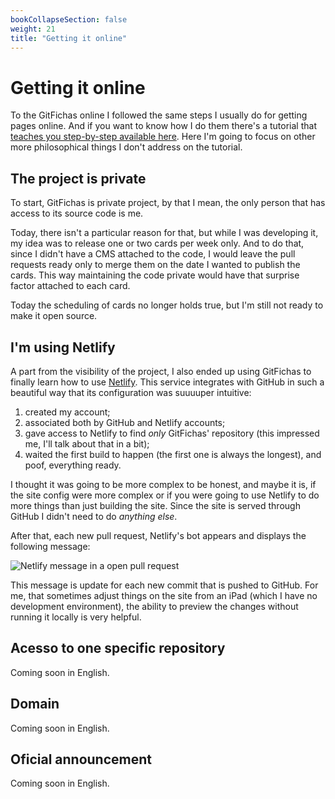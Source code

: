 ```yaml
---
bookCollapseSection: false
weight: 21
title: "Getting it online"
---
```

# Getting it online

To the GitFichas online I followed the same steps I usually do for getting pages online. And if you want to know how I do them there's a tutorial that [teaches you step-by-step available here](https://jtemporal.com/publishing-a-website-with-jekyll/). Here I'm going to focus on other more philosophical things I don't address on the tutorial.

## The project is private

To start, GitFichas is private project, by that I mean, the only person that has access to its source code is me.

Today, there isn't a particular reason for that, but while I was developing it, my idea was to release one or two cards per week only. And to do that, since I didn't have a CMS attached to the code, I would leave the pull requests ready only to merge them on the date I wanted to publish the cards. This way maintaining the code private would have that surprise factor attached to each card.

Today the scheduling of cards no longer holds true, but I'm still not ready to make it open source.

## I'm using Netlify

A part from the visibility of the project, I also ended up using GitFichas to finally learn how to use [Netlify](https://www.netlify.com). This service integrates with GitHub in such a beautiful way that its configuration was suuuuper intuitive:

1. created my account;
2. associated both by GitHub and Netlify accounts;
3. gave access to Netlify to find *only* GitFichas' repository (this impressed me, I'll talk about that in a bit);
4. waited the first build to happen (the first one is always the longest), and poof, everything ready.

I thought it was going to be more complex to be honest, and maybe it is, if the site config were more complex or if you were going to use Netlify to do more things than just building the site. Since the site is served through GitHub I didn't need to do *anything else*.

After that, each new pull request, Netlify's bot appears and displays the following message:

![Netlify message in a open pull request](https://res.cloudinary.com/jesstemporal/image/upload/v1645814794/dev-diaries/netlify-message-on-pull-request_hgext1.png)

This message is update for each new commit that is pushed to GitHub. For me, that sometimes adjust things on the site from an iPad (which I have no development environment), the ability to preview the changes without running it locally is very helpful.

## Acesso to one specific repository

Coming soon in English.

## Domain

Coming soon in English.

## Oficial announcement

Coming soon in English.
